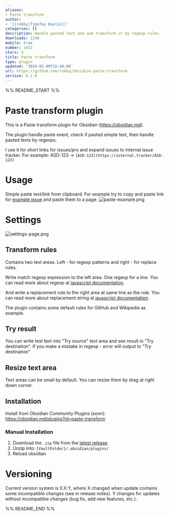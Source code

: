```yaml
---
aliases:
- Paste transform
author:
- '[[rekby|Timofey Koolin]]'
categories: []
description: Handle pasted text and and transform it by regexp rules.
downloads: 1240
mobile: true
number: 1433
stars: 5
title: Paste transform
type: plugin
updated: '2024-02-09T15:46:08'
url: https://github.com/rekby/obsidian-paste-transform
version: 0.1.9
---
```


%% README_START %%

# Paste transform plugin

This is a Paste transform plugin for Obsidian (https://obsidian.md).

The plugin handle paste event, check if pasted simple text, then handle pasted textx by regexps.

I use it for short links for issues/prs and expand issues to internal issue tracker.
For example: ASD-123 -> `[ASD-123](https://internal.tracker/ASD-123)`

# Usage 
Simple paste text/link from clipboard. For example try to copy and paste link for [example issue](https://github.com/rekby/obsidian-paste-transform/issues/1)
and paste them to a page.
![paste-example.png](https://raw.githubusercontent.com/rekby/obsidian-paste-transform/HEAD/attachements/paste-example.png)


# Settings
![settings-page.png](https://raw.githubusercontent.com/rekby/obsidian-paste-transform/HEAD/attachements%2Fsettings-page.png)

## Transform rules
Contains two text areas. Left - for regexp patterns and right - for replace rules.

Write match regexp expression to the left area. One regexp for a line.
You can read more about regexp at [javascript documentation](https://developer.mozilla.org/en-US/docs/Web/JavaScript/Guide/Regular_expressions).

And write a replacement rule to the right area at same line as the rule.
You can read more about replacement string at [javascript documentation](https://developer.mozilla.org/en-US/docs/Web/JavaScript/Reference/Global_Objects/String/replace#specifying_a_string_as_the_replacement).

The plugin contains some default rules for GitHub and Wikipedia as example. 

## Try result
You can write test text into "Try source" text area and see result in "Try destination".
If you make a mistake in regexp - error will output to "Try destination"

## Resize text area
Text areas can be small by default. You can resize them by drag at right down corner.

## Installation

Install from Obsidian Community Plugins (soon): https://obsidian.md/plugins?id=paste-transform

### Manual Installation

1. Download the `.zip` file from the [latest release](https://github.com/rekby/obsidian-paste-transform/releases).
2. Unzip into: `{VaultFolder}/.obsidian/plugins/`
3. Reload obsidian

# Versioning
Current version system is 0.X.Y, where X changed when update contains some incompatible changes (see in release notes).
Y changes for updates without incompatible changes (bug fix, add new features, etc.).


%% README_END %%